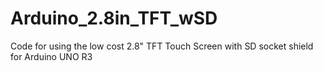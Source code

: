 # Arduino_2.8in_TFT_wSD
Code for using the low cost 2.8" TFT Touch Screen with SD socket shield for Arduino UNO R3
